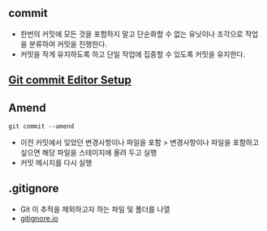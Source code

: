 ## commit

- 한번의 커밋에 모든 것을 포함하지 말고 단순화할 수 없는 유닛이나 조각으로 작업을 분류하여 커밋을 진행한다.
- 커밋을 작게 유지하도록 하고 단일 작업에 집중할 수 있도록 커밋을 유지한다.

## [Git commit Editor Setup](https://git-scm.com/book/en/v2/Appendix-C%3A-Git-Commands-Setup-and-Config)

## Amend

```shell
git commit --amend
```

- 이전 커밋에서 잊었던 변경사항이나 파일을 포함 > 변경사항이나 파일을 포함하고 싶으면 해당 파일을 스테이지에 올려 두고 실행
- 커밋 메시지를 다시 실행

## .gitignore

- Git 이 추적을 제외하고자 하는 파일 및 폴더를 나열
- [gitignore.io](https://www.toptal.com/developers/gitignore/)
